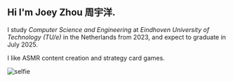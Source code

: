 ## Hi I'm Joey Zhou 周宇洋.

I study *Computer Science and Engineering* at *Eindhoven University of Technology (TU/e)* in the Netherlands from 2023, and expect to graduate in July 2025.

I like ASMR content creation and strategy card games.

![selfie](https://imgurlcrcz.oss-cn-hangzhou.aliyuncs.com/img/IMG_1180.jpg)


